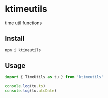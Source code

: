 # ktimeutils

time util functions

## Install

```bash
npm i ktimeutils
```

## Usage

```typescript
import { TimeUtils as tu } from 'ktimeutils'

console.log(tu.ts)
console.log(tu.utcDate)
```
